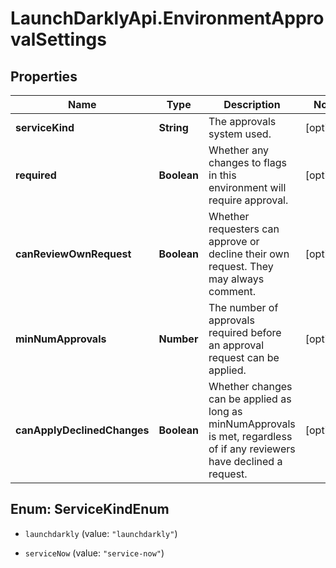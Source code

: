 # LaunchDarklyApi.EnvironmentApprovalSettings

## Properties
Name | Type | Description | Notes
------------ | ------------- | ------------- | -------------
**serviceKind** | **String** | The approvals system used. | [optional] 
**required** | **Boolean** | Whether any changes to flags in this environment will require approval. | [optional] 
**canReviewOwnRequest** | **Boolean** | Whether requesters can approve or decline their own request. They may always comment. | [optional] 
**minNumApprovals** | **Number** | The number of approvals required before an approval request can be applied. | [optional] 
**canApplyDeclinedChanges** | **Boolean** | Whether changes can be applied as long as minNumApprovals is met, regardless of if any reviewers have declined a request. | [optional] 


<a name="ServiceKindEnum"></a>
## Enum: ServiceKindEnum


* `launchdarkly` (value: `"launchdarkly"`)

* `serviceNow` (value: `"service-now"`)




